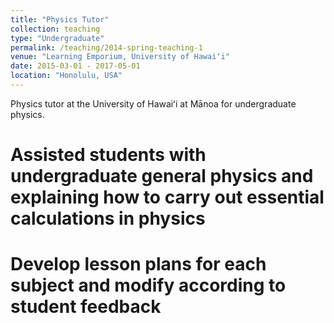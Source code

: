 ```yaml
---
title: "Physics Tutor"
collection: teaching
type: "Undergraduate"
permalink: /teaching/2014-spring-teaching-1
venue: "Learning Emporium, University of Hawaiʻi"
date: 2015-03-01 - 2017-05-01
location: "Honolulu, USA"
---
```


Physics tutor at the University of Hawaiʻi at Mānoa for undergraduate physics.

Assisted students with undergraduate general physics and explaining how to carry out essential calculations in physics
===

Develop lesson plans for each subject and modify according to student feedback
===